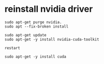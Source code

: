 
# reinstall nvidia driver
```
sudo apt-get purge nvidia.
sudo apt --fix-broken install

sudo apt-get update
sudo apt-get -y install nvidia-cuda-toolkit

restart

sudo apt-get -y install cuda
```
